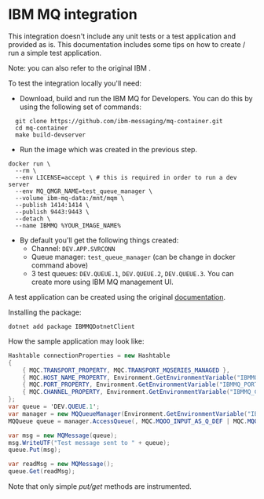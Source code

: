 # IBM MQ integration

This integration doesn't include any unit tests or a test application and provided as is. 
This documentation includes some tips on how to create / run a simple test application.

Note: you can also refer to the original IBM
.

To test the integration locally you'll need:
* Download, build and run the IBM MQ for Developers. You can do this by using the following set of commands:
```shell
  git clone https://github.com/ibm-messaging/mq-container.git
  cd mq-container
  make build-devserver
```
* Run the image which was created in the previous step.
```shell
docker run \
  --rm \
  --env LICENSE=accept \ # this is required in order to run a dev server
  --env MQ_QMGR_NAME=test_queue_manager \
  --volume ibm-mq-data:/mnt/mqm \
  --publish 1414:1414 \
  --publish 9443:9443 \
  --detach \
  --name IBMMQ %YOUR_IMAGE_NAME%
```
* By default you'll get the following things created:
  * Channel: `DEV.APP.SVRCONN`
  * Queue manager: `test_queue_manager` (can be change in docker command above)
  * 3 test queues: `DEV.QUEUE.1`, `DEV.QUEUE.2`, `DEV.QUEUE.3`. You can create more using IBM MQ management UI.

A test application can be created using the original [documentation](https://www.ibm.com/docs/en/ibm-mq/9.0?topic=programs-example-c-code-fragment-use-net). 

Installing the package:
```shell
dotnet add package IBMMQDotnetClient
```

How the sample application may look like:
```csharp
Hashtable connectionProperties = new Hashtable
{
    { MQC.TRANSPORT_PROPERTY, MQC.TRANSPORT_MQSERIES_MANAGED },
    { MQC.HOST_NAME_PROPERTY, Environment.GetEnvironmentVariable("IBMMQ_HOST") ?? "localhost" },
    { MQC.PORT_PROPERTY, Environment.GetEnvironmentVariable("IBMMQ_PORT") ?? "1414" },
    { MQC.CHANNEL_PROPERTY, Environment.GetEnvironmentVariable("IBMMQ_CHANNEL") ?? "DEV.APP.SVRCONN" },
};
var queue = 'DEV.QUEUE.1';
var manager = new MQQueueManager(Environment.GetEnvironmentVariable("IBMMQ_QUEUE_MANAGER") ?? "test_queue_manager", connectionProperties);
MQQueue queue = manager.AccessQueue(, MQC.MQOO_INPUT_AS_Q_DEF | MQC.MQOO_OUTPUT);

var msg = new MQMessage(queue);
msg.WriteUTF("Test message sent to " + queue);
queue.Put(msg);

var readMsg = new MQMessage();
queue.Get(readMsg);
```

Note that only simple *put/get* methods are instrumented.